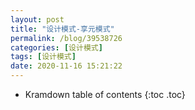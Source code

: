 ```yaml
---
layout: post
title: "设计模式-享元模式"
permalink: /blog/39538726
categories: [设计模式]
tags: [设计模式]
date: 2020-11-16 15:21:22
---
```


* Kramdown table of contents
{:toc .toc}
